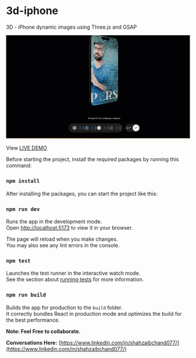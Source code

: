 # 3d-iphone
 3D - iPhone dynamic images using Three.js and GSAP


![alt text](https://raw.githubusercontent.com/MShahzaib3242/3d-iphone/master/public/assets/images/iPhone.gif)

View [LIVE DEMO](https://glowingborder.vercel.app/)

Before starting the project, install the required packages by running this command:

### `npm install`

After installing the packages, you can start the project like this:

### `npm run dev`

Runs the app in the development mode.\
Open [http://localhost:5173](http://localhost:5173) to view it in your browser.

The page will reload when you make changes.\
You may also see any lint errors in the console.

### `npm test`

Launches the test runner in the interactive watch mode.\
See the section about [running tests](https://facebook.github.io/create-react-app/docs/running-tests) for more information.

### `npm run build`

Builds the app for production to the `build` folder.\
It correctly bundles React in production mode and optimizes the build for the best performance.


**Note: Feel Free to collaborate.**

**Conversations Here:**
[https://www.linkedin.com/in/shahzaibchand077/](https://www.linkedin.com/in/shahzaibchand077/)
